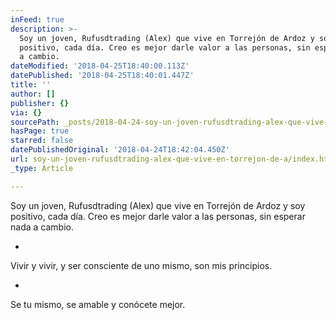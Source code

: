 ```yaml
---
inFeed: true
description: >-
  Soy un joven, Rufusdtrading (Alex) que vive en Torrejón de Ardoz y soy
  positivo, cada día. Creo es mejor darle valor a las personas, sin esperar nada
  a cambio.
dateModified: '2018-04-25T18:40:00.113Z'
datePublished: '2018-04-25T18:40:01.447Z'
title: ''
author: []
publisher: {}
via: {}
sourcePath: _posts/2018-04-24-soy-un-joven-rufusdtrading-alex-que-vive-en-torrejon-de-a.md
hasPage: true
starred: false
datePublishedOriginal: '2018-04-24T18:42:04.450Z'
url: soy-un-joven-rufusdtrading-alex-que-vive-en-torrejon-de-a/index.html
_type: Article

---
```

Soy un joven, Rufusdtrading (Alex) que vive en Torrejón de Ardoz y soy positivo, cada día. Creo es mejor darle valor a las personas, sin esperar nada a cambio.

-

Vivir y vivir, y ser consciente de uno mismo, son mis principios.

-

Se tu mismo, se amable y conócete mejor.